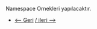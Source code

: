 Namespace Ornekleri yapılacaktır. 

* [<-- Geri](https://github.com/softwareoneturkey/swo-k8s-tepmlates/tree/main/Label%20and%20Selectors) [/ ileri -->  ](https://github.com/softwareoneturkey/swo-k8s-tepmlates) 